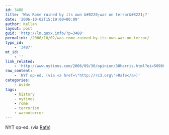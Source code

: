 ```yaml
---
id: 3488
title: 'Was Rome ruined by its own &#8220;war on terror&#8221;?'
date: '2006-10-02T15:19:00+00:00'
author: Kellan
layout: post
guid: 'http://lm.quxx.info/?p=3488'
permalink: /2006/10/02/was-rome-ruined-by-its-own-war-on-terror/
typo_id:
    - '3487'
mt_id:
    - ''
link_related:
    - 'http://www.nytimes.com/2006/09/30/opinion/30harris.html?ei=5090&en=c6ea4450122c3e93&ex=1317268800&partner=rssuserland&emc=rss&pagewanted=all'
raw_content:
    - 'NYT op-ed. (via <a href=\"http://rc3.org\">Rafe</a>)'
categories:
    - Aside
tags:
    - history
    - nytimes
    - rome
    - terrorism
    - waronterror
---
```


NYT op-ed. (via [Rafe](http://rc3.org))